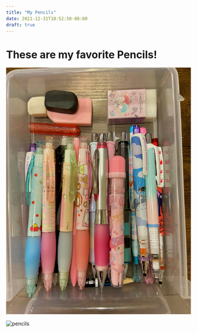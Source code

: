 ```yaml
---
title: "My Pencils"
date: 2021-12-31T10:52:50-08:00
draft: true
---
```


# These are my favorite Pencils!

![pencils](pencil1.jpeg)

![pencils](pencil2.jpeg)

